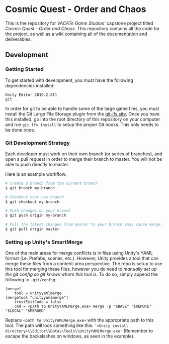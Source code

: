 # Cosmic Quest - Order and Chaos
This is the repository for *VACATe Game Studios'* capstone project titled *Cosmic Quest - Order and Chaos*. This repository contains all the code for the project, as well as a wiki containing all of the documentation and deliverables.

## Development

### Getting Started

To get started with development, you must have the following dependencies installed:
```
Unity Editor 2019.2.8f1
git
```

In order for git to be able to handle some of the large game files, you must install the Git Large File Storage plugin from the [git-lfs site](https://git-lfs.github.com/). Once you have this installed, go into the root directory of this repository on your computer and run `git lfs install` to setup the proper Git hooks. This only needs to be done once.

### Git Development Strategy

Each developer must work on their own branch (or series of branches), and open a pull request in order to merge their branch to master. You will not be able to push directly to master.

Here is an example workflow:
``` bash
# Create a branch from the current branch
$ git branch my-branch

# Checkout your new branch
$ git checkout my-branch

# Push changes on your branch
$ git push origin my-branch

# Pull the latest changes from master to your branch (may cause merge issues)
$ git pull origin master
```

### Setting up Unity's SmartMerge

One of the main areas for merge conflicts is in files using Unity's YAML format (i.e. Prefabs, scenes, etc.). However, Unity provides a tool that can merge these files from a content-area perspective. The repo is setup to use this tool for merging these files, however you do need to *manually set up the git config so git knows where this tool is*. To do so, simply append the following to `.git/config`:

```
[merge]
    tool = unityyamlmerge
[mergetool "unityyamlmerge"]
    trustExitCode = false
    cmd = <path to UnityYAMLMerge.exe> merge -p "$BASE" "$REMOTE" "$LOCAL" "$MERGED"
```

Replace `<path to UnityYAMLMerge.exe>` with the appropriate path to this tool. The path will look something like this: `'<Unity install directory>\\Editor\\Data\\Tools\\UnityYAMLMerge.exe'` (Remember to escape the backslashes on windows, as seen in the example).
